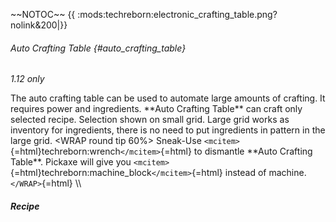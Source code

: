 \~\~NOTOC\~\~ {{
:mods:techreborn:electronic_crafting_table.png?nolink&200\|}}

###### Auto Crafting Table {#auto_crafting_table}

*1.12 only*

The auto crafting table can be used to automate large amounts of
crafting. It requires power and ingredients. \*\*Auto Crafting Table\*\*
can craft only selected recipe. Selection shown on small grid. Large
grid works as inventory for ingredients, there is no need to put
ingredients in pattern in the large grid. \<WRAP round tip 60%\>
Sneak-Use `<mcitem>`{=html}techreborn:wrench`</mcitem>`{=html} to
dismantle \*\*Auto Crafting Table\*\*. Pickaxe will give you
`<mcitem>`{=html}techreborn:machine_block`</mcitem>`{=html} instead of
machine. `</WRAP>`{=html} \\\\

##### Recipe
